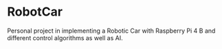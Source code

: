 # RobotCar

Personal project in implementing a Robotic Car with Raspberry Pi 4 B and different control algorithms as well as AI.
